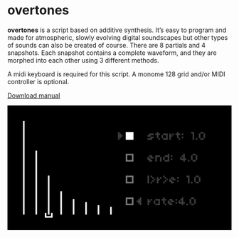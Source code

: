 # overtones
**overtones** is a script based on additive synthesis. It’s easy to program and made for atmospheric, slowly evolving digital soundscapes but other types of sounds can also be created of course. There are 8 partials and 4 snapshots. Each snapshot contains a complete waveform, and they are morphed into each other using 3 different methods.

A midi keyboard is required for this script. A monome 128 grid and/or MIDI controller is optional.

[Download manual](/manual/overtones%20manual.pdf)  
  
![overtones](/manual/overtones_section1.png)